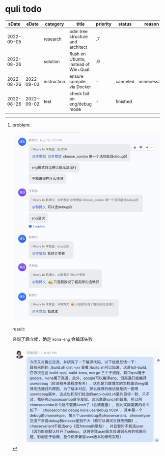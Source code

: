# quli todo

| sDate      | eDate      | category    | title                                | priority | status   | reason      | detail                |
| ---------- | ---------- | ----------- | ------------------------------------ | -------- | -------- | ----------- | --------------------- |
| 2022-09-05 |            | research    | odm tree structure and architect     | .7       |          |             |                       |
| 2022-08-26 |            | solution    | flush on Ubuntu, instead of Win+Qual | .9       |          |             |                       |
| 2022-08-26 | 2022-09-03 | instruction | ensure compile via Docker            | -        | canceled | unnecessary | [^ins-docker-compile] |
| 2022-08-26 | 2022-09-02 | test        | check fail on eng/debug mode         | -        | finished |             | [^test-flush-mode]    |

[^ins-compile-via-docker]:
    ![picture 2](.imgs/TODO-1661499942273-e8b34641cfab7fde055290450b119b04d9eb0e67ce111b073d4022000ebfeed5.png)  

[^test-flush-mode]:
    problem:

      ![picture 1](.imgs/TODO-1661499740543-883de3c5ed77b524428b72269c0a8e9b5bfa9fbdaccf002058b1596165891ada.png)  

    result:

      咨询了趣立候，确定 `kona-eng`  会编译失败

      ![picture 3](.imgs/TODO-1662122825672-1ff438072b04ad0d7fc1ddd35f677eab0668e94c145aefd33ba9faea03aaccb1.png)  

